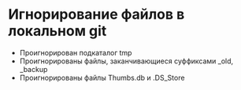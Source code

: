 # Игнорирование файлов в локальном git

- Проигнорирован подкаталог tmp
- Проигнорированы файлы, заканчивающиеся суффиксами _old, _backup
- Проигнорированы файлы Thumbs.db и .DS_Store